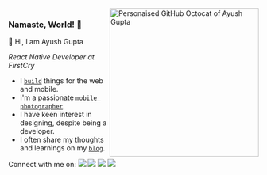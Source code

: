 <img align="right" src="https://user-images.githubusercontent.com/21218732/88373110-d768d300-cdb4-11ea-82f9-67514bd63347.png" alt="Personaised GitHub Octocat of Ayush Gupta" width=300px height=300px/>

### Namaste, World! 🙏

👋 Hi, I am Ayush Gupta

*React Native Developer at FirstCry*

- I [`build`](https://ayushgupta.tech/#projects) things for the web and mobile.
- I'm a passionate [`mobile photographer`](https://instagram.com/_.guptaji._).
- I have keen interest in designing, despite being a developer.
- I often share my thoughts and learnings on my [`blog`](https://blog.ayushgupta.tech).

Connect with me on: 
[![](https://user-images.githubusercontent.com/21218732/87395145-83990580-c5ce-11ea-97a8-0c99f0e7785a.png)](https://twitter.com/_guptaji_)
[![](https://user-images.githubusercontent.com/21218732/87394778-d920e280-c5cd-11ea-9ce1-3e22a83ccb0f.png)](https://www.instagram.com/_.guptaji._/)
[![](https://user-images.githubusercontent.com/21218732/87395471-133eb400-c5cf-11ea-9d43-244e0aa56e1b.png)](https://medium.com/@guptaji)
[![](https://user-images.githubusercontent.com/21218732/87395325-cfe44580-c5ce-11ea-97ab-fc65d081bbd0.png)](https://www.linkedin.com/in/guptaji6/)

<!--
**gupta-ji6/gupta-ji6** is a ✨ _special_ ✨ repository because its `README.md` (this file) appears on your GitHub profile.

Here are some ideas to get you started:

- 🔭 I’m currently working on ...
- 🌱 I’m currently learning ...
- 👯 I’m looking to collaborate on ...
- 🤔 I’m looking for help with ...
- 💬 Ask me about ...
- 📫 How to reach me: ...
- 😄 Pronouns: ...
- ⚡ Fun fact: ...

Connect with me on: 
<img height="16" width="16" src="https://cdn.jsdelivr.net/npm/simple-icons@v3/icons/twitter.svg" />
<img height="16" width="16" src="https://cdn.jsdelivr.net/npm/simple-icons@v3/icons/instagram.svg" />
<img height="16" width="16" src="https://cdn.jsdelivr.net/npm/simple-icons@v3/icons/medium.svg" />
<img height="16" width="16" src="https://cdn.jsdelivr.net/npm/simple-icons@v3/icons/linkedin.svg" />
-->
